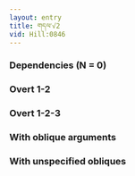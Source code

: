 ```yaml
---
layout: entry
title: གདལ་√2
vid: Hill:0846
---
```

### Dependencies (N = 0)


### Overt 1-2


### Overt 1-2-3


### With oblique arguments


### With unspecified obliques
